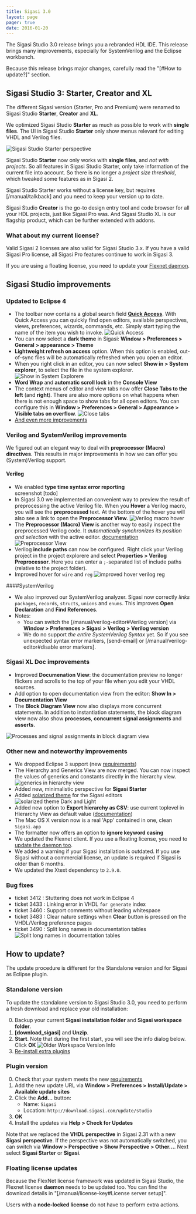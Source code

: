```yaml
---
title: Sigasi 3.0
layout: page
pager: true
date: 2016-01-20
---
```


The Sigasi Studio 3.0 release brings you a rebranded HDL IDE. This release brings many improvements, especially for SystemVerilog and the Eclipse workbench.

Because this release brings major changes, carefully read the "[#How to update?]" section.

## Sigasi Studio 3: Starter, Creator and XL

The different Sigasi version (Starter, Pro and Premium) were renamed to Sigasi Studio **Starter**, **Creator** and **XL**.

We optimized Sigasi Studio **Starter** as much as possible to work with **single files**. The UI in Sigasi Studio **Starter** only show menus relevant for editing VHDL and Verilog files. 

![Sigasi Studio Starter perspective](3.00/sigasi-studio-starter.png)
  
Sigasi Studio **Starter** now only works with **single files**, and _not with projects_. So all features in Sigasi Studio Starter, only take information of the current file into account. So there is no longer a _project size threshold_, which tweaked some features as in Sigasi 2.

Sigasi Studio Starter works without a license key, but requires [/manual/talkback] and you need to keep your version up to date.

Sigasi Studio **Creator** is the go-to design entry tool and code browser for all your HDL projects, just like Sigasi Pro was. And Sigasi Studio XL is our flagship product, which can be further extended with addons.

### What about my current license?

Valid Sigasi 2 licenses are also valid for Sigasi Studio 3.x. If you have a valid Sigasi Pro license, all Sigasi Pro features continue to work in Sigasi 3.
  
If you are using a floating license, you need to update your [Flexnet daemon](#floating-license-updates).

## Sigasi Studio improvements

### Updated to Eclipse 4

* The toolbar now contains a global search field **[Quick Access](/manual/keyshortcuts.html#quick-access-ctrl3)**. With Quick Access you can quickly find open editors, available perspectives, views, preferences, wizards, commands, etc. Simply start typing the name of the item you wish to invoke.
  ![Quick Access](3.00/global-search-bar.png)
* You can now select a **dark theme** in Sigasi: **Window > Preferences > General > appearance > Theme** 
* **Lightweight refresh on access** option. When this option is enabled, out-of-sync files will be automatically refreshed when you open an editor.  
* When you right click in an editor, you can now select **Show in > System explorer**, to select the file in the system explorer.
  ![Show in System Explorere](3.00/show-in-system-explorer.png)
* **Word Wrap** and **automatic scroll lock** in the **Console View**
* The context menus of editor and view tabs now offer **Close Tabs to the left** (and **right**). There are also more options on what happens when there is not enough space to show tabs for all open editors. You can configure this in **Window > Preferences > General > Appearance > Visible tabs on overflow**.
  ![Close tabs](3.00/close-tabs.png)
* [And even more improvements](https://www.eclipse.org/eclipse/news/4.5/platform.php)

### Verilog and SystemVerilog improvements

We figured out an elegant way to deal with **preprocessor (Macro) directives**.
This results in major improvements in how we can offer you (System)Verilog support.

#### Verilog
* We enabled **type time syntax error reporting**  
  screenshot [todo]
* In Sigasi 3.0 we implemented an convenient way to preview the result of preprocessing the active Verilog file. When you **Hover** a Verilog macro, you will see the **preprocessed** text. At the bottom of the hover you will also see a link to open the **Preprocessor View**.
  ![Verilog macro hover](3.00/verilog-macro-hover.png)
* The **Preprocessor (Macro) View** is another way to easily inspect the preprocessed Verilog code. It _automatically synchronizes its position and selection_ with the active editor. [documentation](/manual/verilog_editor.html#verilog-preprocessingmacros)  
  ![Preprocessor View](3.00/verilog-preprocessor-view.png)
* Verilog **include paths** can now be configured. Right click your Verilog project in the project explorere and select **Properties > Verilog Preprocessor**. Here you can enter a `;`-separated list of include paths (relative to the project folder). 
* Improved hover for `wire` and `reg`
  ![improved hover verilog reg](3.00/verilog-hover-reg.png)

####SystemVerilog

* We also improved our SystemVerilog analyzer. Sigasi now correctly *links* `packages`, `records`, `structs`, `unions` and `enums`. This improves **Open Declaration** and **Find References**.
* Notes:
    * You can switch the [/manual/verilog-editor#Verilog version] via **Window > Preferences > Sigasi > Verilog > Verilog version**
    * We do no support *the entire SystemVerilog Syntax* yet. So if you see unexpected syntax error markers, [send-email] or [/manual/verilog-editor#disable error markers].
  
### Sigasi XL Doc improvements

* Improved **Documenation View**: the documentation preview no longer flickers and scrolls to the top of your file when you edit your VHDL sources.
* Add option to open documentation view from the editor: **Show In > Documentation View**
* The **Block Diagram View** now also displays more concurrent statements. In addition to instantiation statements, the block diagram view now also show **processes**, **concurrent signal assignments** and **asserts**.

![Processes and signal assignments in block diagram view](3.00/statements_in_block_diagram.png "Processes and signal assignments in block diagram view")

### Other new and noteworthy improvements

* We dropped Eclipse 3 support (new [requirements](/faq.html#what-are-the-system-requirements))
* The Hierarchy and Generics View are now merged. You can now inspect the values of generics and constants directly in the hierarchy view.
  ![generics in hierarchy view](3.00/hierarchy-generics.png)
* Added new, minimalistic perspective for **Sigasi Starter**
* Added [solarized theme](http://ethanschoonover.com/solarized) for the Sigasi editors
  ![solarized theme Dark and Light](3.00/solarized-mixed.png)
* Added new option to **Export hierarchy as CSV**: use current toplevel in Hierarchy View as default value ([documentation](/manual/tools.html#export))
* The Mac OS X version now is a real 'App' contained in one, clean `Sigasi.app`
* The formatter now offers an option to **ignore keyword casing**
* We updated the Flexnet client. If you use a floating license, you need to [update the daemon too](#floating-license-updates).
* We added a warning if your Sigasi installation is outdated. If you use Sigasi without a commercial license, an update is required if Sigasi is older than 6 months. 
* We updated the Xtext dependency to `2.9.0`.


### Bug fixes

- ticket 3412 : Stuttering does not work in Eclipse 4
- ticket 3433 : Linking error in VHDL `for generate` index
- ticket 3460 : Support comments without leading whitespace
- ticket 3483 : Clear nature settings when **Clear** button is pressed on the VHDL/Verilog preference pages
- ticket 3490 : Split long names in documentation tables
  ![Split long names in documentation tables](3.00/documentation_long_names_table.png)

## How to update?

The update procedure is different for the Standalone version and for Sigasi as Eclipse plugin.

### Standalone version

To update the standalone version to Sigasi Studio 3.0, you need to perform a fresh download and replace your old installation:

0. Backup your current **Sigasi installation folder** and **Sigasi workspace folder**.
1. **[download_sigasi]** and **Unzip**.
2. **Start**. Note that during the first start, you will see the info dialog below. Click **OK**
   ![Older Workspace Version Info](3.00/older-workspace-dialog.png)
3. [Re-install extra plugins](/tech/install-plugins-from-existing-installation.html)

### Plugin version

0. Check that your system meets the new [requirements](/faq.html#what-are-the-system-requirements)
1. Add the new update URL via **Window > Preferences > Install/Update > Available update sites**
2. Click the **Add...** button:
    * Name: `Sigasi`
    * Location: `http://download.sigasi.com/update/studio`
3. **OK**    
4. Install the updates via **Help > Check for Updates**

Note that we replaced the **VHDL perspective** in Sigasi 2.31 with a new **Sigasi perspective**. If the perspective was not automatically switched, you can switch via **Window > Perspective > Show Perspective > Other...**. Next select **Sigasi Starter** or **Sigasi**.

### Floating license updates

Because the FlexNet license framework was updated in Sigasi Studio, the Flexnet license **daemon** needs to be updated too. You can find the download details in "[/manual/license-key#License server setup]".

Users with a **node-locked license** do not have to perform extra actions. 
 
